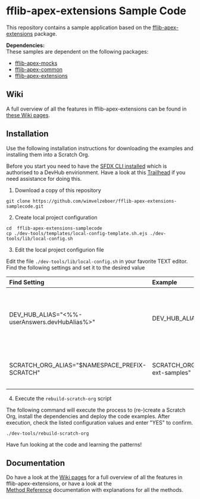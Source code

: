 # fflib-apex-extensions Sample Code
This repository contains a sample application based on the 
[fflib-apex-extensions](https://github.com/wimvelzeboer/fflib-apex-extensions/wiki) package.  

**Dependencies:**<br/>
These samples are dependent on the following packages:
- [fflib-apex-mocks](https://github.com/apex-enterprise-patterns/fflib-apex-mocks)
- [fflib-apex-common](https://github.com/apex-enterprise-patterns/fflib-apex-common)
- [fflib-apex-extensions](https://github.com/wimvelzeboer/fflib-apex-extensions)

## Wiki
A full overview of all the features in fflib-apex-extensions can be found in 
[these Wiki pages](https://github.com/wimvelzeboer/fflib-apex-extensions/wiki).

## Installation
Use the following installation instructions for downloading the examples and installing them into a Scratch Org.

Before you start you need to have the 
[SFDX CLI installed](https://developer.salesforce.com/docs/atlas.en-us.sfdx_setup.meta/sfdx_setup/sfdx_setup_install_cli.htm)
which is authorised to a DevHub envirionment. Have a look at this 
[Trailhead](https://trailhead.salesforce.com/en/content/learn/modules/sfdx_app_dev/sfdx_app_dev_setup_dx)
if you need assistance for doing this.

1. Download a copy of this repository
```shell
git clone https://github.com/wimvelzeboer/fflib-apex-extensions-samplecode.git
```

2. Create local project configuration
```shell
cd  fflib-apex-extensions-samplecode
cp ./dev-tools/templates/local-config-template.sh.ejs ./dev-tools/lib/local-config.sh
```
3. Edit the local project configurion file

Edit the file `./dev-tools/lib/local-config.sh` in your favorite TEXT editor.
Find the following settings and set it to the desired value

| Find Setting | Example | Notes | 
|:---|:---|:---
| DEV_HUB_ALIAS="<%%-userAnswers.devHubAlias%>" | DEV_HUB_ALIAS="MyDevHub" | Set this to the Alias of DevHub you authorised in your SFDX CLI
| SCRATCH_ORG_ALIAS="$NAMESPACE_PREFIX-SCRATCH" |SCRATCH_ORG_ALIAS="apex-ext-samples"| The Scratch Org alias to be created 

4. Execute the `rebuild-scratch-org` script 

The following command will execute the process to (re-)create a Scratch Org, install the dependencies and deploy the code examples.
After execution, check the listed configuration values and enter "YES" to confirm.
```shell
./dev-tools/rebuild-scratch-org
```

Have fun looking at the code and learning the patterns!

## Documentation
Do have a look at the 
[Wiki pages](https://github.com/wimvelzeboer/fflib-apex-extensions/wiki)
for a full overview of all the features in fflib-apex-extensions, 
or have a look at the  
[Method Reference](https://github.com/wimvelzeboer/fflib-apex-extensions/blob/main/docs/README.asciidoc)
documentation with explanations for all the methods.



